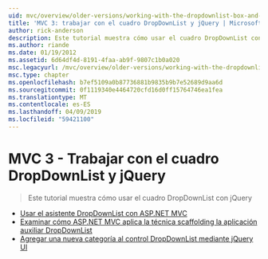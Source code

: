 ```yaml
---
uid: mvc/overview/older-versions/working-with-the-dropdownlist-box-and-jquery/index
title: 'MVC 3: trabajar con el cuadro DropDownList y jQuery | Microsoft Docs'
author: rick-anderson
description: Este tutorial muestra cómo usar el cuadro DropDownList con jQuery
ms.author: riande
ms.date: 01/19/2012
ms.assetid: 6d64df4d-8191-4faa-ab9f-9807c1b0a020
msc.legacyurl: /mvc/overview/older-versions/working-with-the-dropdownlist-box-and-jquery
msc.type: chapter
ms.openlocfilehash: b7ef5109a0b87736881b9835b9b7e52689d9aa6d
ms.sourcegitcommit: 0f1119340e4464720cfd16d0ff15764746ea1fea
ms.translationtype: MT
ms.contentlocale: es-ES
ms.lasthandoff: 04/09/2019
ms.locfileid: "59421100"
---
```

# <a name="mvc-3---working-with-the-dropdownlist-box-and-jquery"></a>MVC 3 - Trabajar con el cuadro DropDownList y jQuery

> Este tutorial muestra cómo usar el cuadro DropDownList con jQuery


- [Usar el asistente DropDownList con ASP.NET MVC](using-the-dropdownlist-helper-with-aspnet-mvc.md)
- [Examinar cómo ASP.NET MVC aplica la técnica scaffolding la aplicación auxiliar DropDownList](examining-how-aspnet-mvc-scaffolds-the-dropdownlist-helper.md)
- [Agregar una nueva categoría al control DropDownList mediante jQuery UI](adding-a-new-category-to-the-dropdownlist-using-jquery-ui.md)

